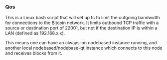 ### Qos ###

This is a Linux bash script that will set up tc to limit the outgoing bandwidth for connections to the Bitcoin network. It limits outbound TCP traffic with a source or destination port of 22001, but not if the destination IP is within a LAN (defined as 192.168.x.x).

This means one can have an always-on nodebased instance running, and another local nodebased/nodebase-qt instance which connects to this node and receives blocks from it.
